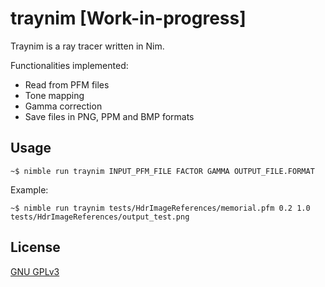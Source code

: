 # traynim [Work-in-progress]

Traynim is a ray tracer written in Nim.

Functionalities implemented:
- Read from PFM files
- Tone mapping
- Gamma correction
- Save files in PNG, PPM and BMP formats

## Usage

```console
~$ nimble run traynim INPUT_PFM_FILE FACTOR GAMMA OUTPUT_FILE.FORMAT
```

Example:

```console
~$ nimble run traynim tests/HdrImageReferences/memorial.pfm 0.2 1.0 tests/HdrImageReferences/output_test.png
```

## License
[GNU GPLv3](https://choosealicense.com/licenses/gpl-3.0/)